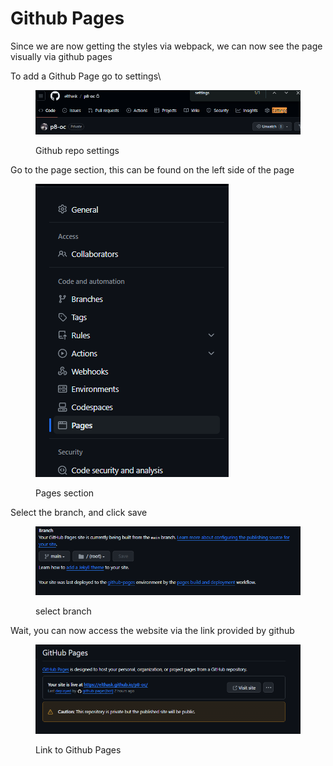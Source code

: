 # Github Pages

Since we are now getting the styles via webpack, we can now see the page visually via github pages

To add a Github Page go to settings\


<figure><img src="../../../.gitbook/assets/image.png" alt=""><figcaption><p>Github repo settings</p></figcaption></figure>

Go to the page section, this can be found on the left side of the page

<figure><img src="../../../.gitbook/assets/image (1).png" alt=""><figcaption><p>Pages section</p></figcaption></figure>

Select the branch, and click save

<figure><img src="../../../.gitbook/assets/image (2).png" alt=""><figcaption><p>select branch</p></figcaption></figure>

Wait, you can now access the website via the link provided by github

<figure><img src="../../../.gitbook/assets/image (3).png" alt=""><figcaption><p>Link to Github Pages</p></figcaption></figure>
